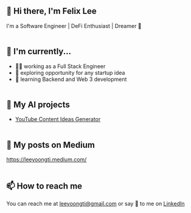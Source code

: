## 👋 Hi there, I'm Felix Lee
I'm a Software Engineer | DeFi Enthusiast | Dreamer :thought_balloon:  <br/><br/>


## 🔨 I'm currently...
- 👩‍💻 working as a Full Stack Engineer
- 🔭 exploring opportunity for any startup idea
- 🌱 learning Backend and Web 3 development <br /><br />


## 🤖 My AI projects
- [YouTube Content Ideas Generator](https://gpt3-writer-starter-production-e122.up.railway.app)<br /><br />  

## :closed_book: My posts on Medium
https://leeyoongti.medium.com/<br /><br />  

## 📫 How to reach me
You can reach me at leeyoongti@gmail.com or say 👋 to me on [LinkedIn](https://www.linkedin.com/in/yoongtilee/)
